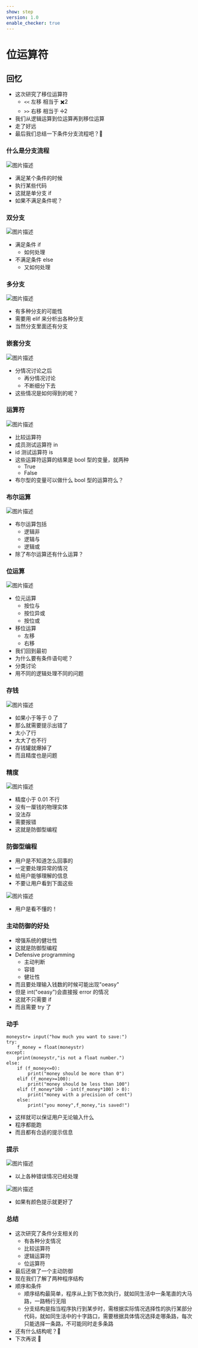 ```yaml
---
show: step
version: 1.0
enable_checker: true
---
```


# 位运算符

## 回忆

- 这次研究了移位运算符
  - `<<` 左移 相当于 ✖️2
  - `>>` 右移 相当于 ➗️2
- 我们从逻辑运算到位运算再到移位运算
- 走了好远
- 最后我们总结一下条件分支流程吧？🤔

### 什么是分支流程

![图片描述](https://doc.shiyanlou.com/courses/uid1190679-20210907-1631023194343)

- 满足某个条件的时候
- 执行某些代码
- 这就是单分支 if
- 如果不满足条件呢？

### 双分支

![图片描述](https://doc.shiyanlou.com/courses/uid1190679-20210919-1632041248626)

- 满足条件 if
  - 如何处理
- 不满足条件 else
  - 又如何处理

### 多分支

![图片描述](https://doc.shiyanlou.com/courses/uid1190679-20210925-1632559114388)

- 有多种分支的可能性
- 需要用 elif 来分析出各种分支
- 当然分支里面还有分支

### 嵌套分支

![图片描述](https://doc.shiyanlou.com/courses/uid1190679-20210919-1632061213313)

- 分情况讨论之后
  - 再分情况讨论
  - 不断细分下去
- 这些情况是如何得到的呢？

### 运算符

![图片描述](https://doc.shiyanlou.com/courses/uid1190679-20210926-1632627747038)

- 比较运算符
- 成员测试运算符 in
- id 测试运算符 is
- 这些运算符运算的结果是 bool 型的变量，就两种
  - True
  - False
- 布尔型的变量可以做什么 bool 型的运算符么？

### 布尔运算

![图片描述](https://doc.shiyanlou.com/courses/uid1190679-20210926-1632627856936)

- 布尔运算包括
  - 逻辑非
  - 逻辑与
  - 逻辑或
- 除了布尔运算还有什么运算？

### 位运算

![图片描述](https://doc.shiyanlou.com/courses/uid1190679-20210926-1632627939972)

- 位元运算
  - 按位与
  - 按位异或
  - 按位或
- 移位运算
  - 左移
  - 右移
- 我们回到最初
- 为什么要有条件语句呢？
- 分类讨论
- 用不同的逻辑处理不同的问题

### 存钱

![图片描述](https://doc.shiyanlou.com/courses/uid1190679-20210926-1632628066734)

- 如果小于等于 0 了
- 那么就需要提示出错了
- 太小了行
- 太大了也不行
- 存钱罐就爆掉了
- 而且精度也是问题

### 精度

![图片描述](https://doc.shiyanlou.com/courses/uid1190679-20210926-1632628155896)

- 精度小于 0.01 不行
- 没有一厘钱的物理实体
- 没法存
- 需要报错
- 这就是防御型编程

### 防御型编程

- 用户是不知道怎么回事的
- 一定要处理异常的情况
- 给用户能够理解的信息
- 不要让用户看到下面这些

![图片描述](https://doc.shiyanlou.com/courses/uid1190679-20210926-1632629014159)

- 用户是看不懂的！

### 主动防御的好处

- 增强系统的健壮性
- 这就是防御型编程
- Defensive programming
  - 主动判断
  - 容错
  - 健壮性
- 而且要处理输入钱数的时候可能出现"oeasy"
- 但是 int("oeasy")会直接报 error 的情况
- 这就不只需要 if
- 而且需要 try 了

### 动手

```python3
moneystr= input("how much you want to save:")
try:
    f_money = float(moneystr)
except:
    print(moneystr,"is not a float number.")
else:
    if (f_money<=0):
        print("money should be more than 0")
    elif (f_money>=100):
        print("money should be less than 100")
    elif (f_money*100 - int(f_money*100) > 0):
        print("money with a precision of cent")
    else:
        print("you money",f_money,"is saved!")
```

- 这样就可以保证用户无论输入什么
- 程序都能跑
- 而且都有合适的提示信息

### 提示

![图片描述](https://doc.shiyanlou.com/courses/uid1190679-20220327-1648387195051)

- 以上各种错误情况已经处理

![图片描述](https://doc.shiyanlou.com/courses/uid1190679-20220327-1648387147348)


- 如果有颜色提示就更好了

### 总结

- 这次研究了条件分支相关的
  - 有各种分支情况
  - 比较运算符
  - 逻辑运算符
  - 位运算符
- 最后还做了一个主动防御
- 现在我们了解了两种程序结构
- 顺序和条件
  - 顺序结构最简单，程序从上到下依次执行，就如同生活中一条笔直的大马路，一路畅行无阻
  - 分支结构是指当程序执行到某步时，需根据实际情况选择性的执行某部分代码，就如同生活中的十字路口，需要根据具体情况选择走哪条路，每次只能选择一条路，不可能同时走多条路
- 还有什么结构呢？🤔
- 下次再说 👋
